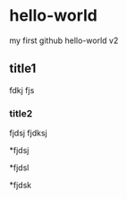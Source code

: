# hello-world
my first github hello-world v2
## title1
fdkj
fjs
### title2
fjdsj
fjdksj

*fjdsj

*fjdsl

*fjdsk
